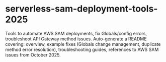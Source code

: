 # serverless-sam-deployment-tools-2025
Tools to automate AWS SAM deployments, fix Globals/config errors, troubleshoot API Gateway method issues. Auto-generate a README covering: overview, example fixes (Globals change management, duplicate method error resolution), troubleshooting guides, references to AWS SAM issues from October 2025.

